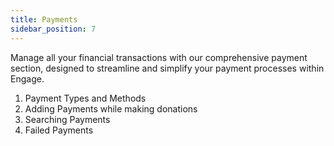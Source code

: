 ```yaml
---
title: Payments
sidebar_position: 7
---
```


Manage all your financial transactions with our comprehensive payment section, designed to streamline and simplify your payment processes within Engage.

1. Payment Types and Methods
2. Adding Payments while making donations
3. Searching Payments
4. Failed Payments